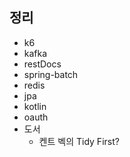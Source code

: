 ## 정리
+ k6
+ kafka
+ restDocs
+ spring-batch
+ redis
+ jpa
+ kotlin
+ oauth
+ 도서
  + 켄트 벡의 Tidy First?
